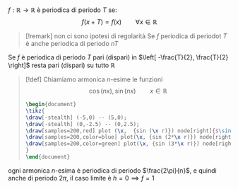 $f : \mathbb{R} \to \mathbb{R}$ è periodica di periodo $T$ se:
$$ f(x+T) = f(x) \qquad \forall x \in \mathbb{R}$$

>[!remark]
>non ci sono ipotesi di regolarità
>Se $f$ periodica di periodot $T$ è anche periodica di periodo $nT$

Se $f$ è periodica di periodo $T$ pari (dispari) in $\left[ -\frac{T}{2}, \frac{T}{2} \right]$ resta pari (dispari) su tutto $\mathbb{R}$


>[!def]
>Chiamiamo armonica $n$-esime le funzioni
> $$ \cos(nx), \sin(nx)\qquad x \in \mathbb{R} $$
>
>```tikz
>\begin{document}
>\tikz{
>\draw[-stealth] (-5,0) -- (5,0);
>\draw[-stealth] (0,-2.5) -- (0,2.5);
>\draw[samples=200,red] plot (\x,  {sin (\x r)}) node[right]{$\sin x$};
>\draw[samples=200,color=blue] plot(\x, {sin (2*\x r)}) node[right]{$\sin 2x$};
>\draw[samples=200,color=green] plot(\x, {sin (3*\x r)}) node[right]{$\sin 3x$};
>}
>\end{document}
>```

ogni armonica $n$-esima è periodica di periodo $\frac{2\pi}{n}$, e quindi anche di periodo $2\pi$, il caso limite è $h=0 \implies f=1$



